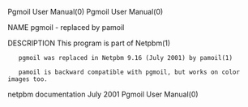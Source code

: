 Pgmoil User Manual(0)                                                                                                                                                                   Pgmoil User Manual(0)



NAME
       pgmoil - replaced by pamoil

DESCRIPTION
       This program is part of Netpbm(1)

       pgmoil was replaced in Netpbm 9.16 (July 2001) by pamoil(1)

       pamoil is backward compatible with pgmoil, but works on color images too.



netpbm documentation                                                                              July 2001                                                                             Pgmoil User Manual(0)
